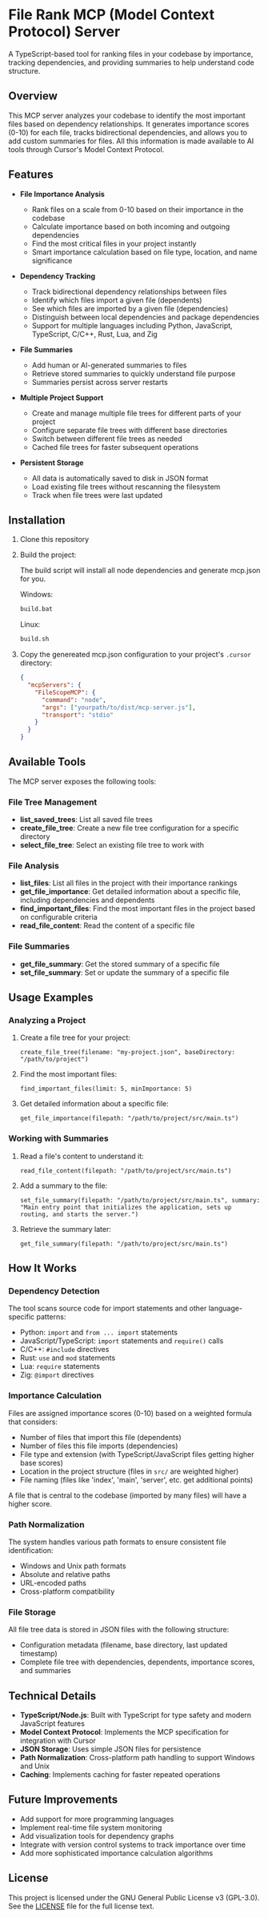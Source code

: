 # File Rank MCP (Model Context Protocol) Server

A TypeScript-based tool for ranking files in your codebase by importance, tracking dependencies, and providing summaries to help understand code structure.

## Overview

This MCP server analyzes your codebase to identify the most important files based on dependency relationships. It generates importance scores (0-10) for each file, tracks bidirectional dependencies, and allows you to add custom summaries for files. All this information is made available to AI tools through Cursor's Model Context Protocol.

## Features

- **File Importance Analysis**
  - Rank files on a scale from 0-10 based on their importance in the codebase
  - Calculate importance based on both incoming and outgoing dependencies
  - Find the most critical files in your project instantly
  - Smart importance calculation based on file type, location, and name significance

- **Dependency Tracking**
  - Track bidirectional dependency relationships between files
  - Identify which files import a given file (dependents)
  - See which files are imported by a given file (dependencies)
  - Distinguish between local dependencies and package dependencies
  - Support for multiple languages including Python, JavaScript, TypeScript, C/C++, Rust, Lua, and Zig

- **File Summaries**
  - Add human or AI-generated summaries to files
  - Retrieve stored summaries to quickly understand file purpose
  - Summaries persist across server restarts

- **Multiple Project Support**
  - Create and manage multiple file trees for different parts of your project
  - Configure separate file trees with different base directories
  - Switch between different file trees as needed
  - Cached file trees for faster subsequent operations

- **Persistent Storage**
  - All data is automatically saved to disk in JSON format
  - Load existing file trees without rescanning the filesystem
  - Track when file trees were last updated

## Installation

1. Clone this repository
2. Build the project:

   The build script will install all node dependencies and generate mcp.json for you.

   Windows:
   ```bash
   build.bat
   ```

   Linux:
   ```bash
   build.sh
   ```
3. Copy the genereated mcp.json configuration to your project's `.cursor` directory:
   ```json
   {
     "mcpServers": {
       "FileScopeMCP": {
         "command": "node",
         "args": ["yourpath/to/dist/mcp-server.js"],
         "transport": "stdio"
       }
     }
   }
   ```

## Available Tools

The MCP server exposes the following tools:

### File Tree Management

- **list_saved_trees**: List all saved file trees
- **create_file_tree**: Create a new file tree configuration for a specific directory
- **select_file_tree**: Select an existing file tree to work with

### File Analysis

- **list_files**: List all files in the project with their importance rankings
- **get_file_importance**: Get detailed information about a specific file, including dependencies and dependents
- **find_important_files**: Find the most important files in the project based on configurable criteria
- **read_file_content**: Read the content of a specific file

### File Summaries

- **get_file_summary**: Get the stored summary of a specific file
- **set_file_summary**: Set or update the summary of a specific file

## Usage Examples

### Analyzing a Project

1. Create a file tree for your project:
   ```
   create_file_tree(filename: "my-project.json", baseDirectory: "/path/to/project")
   ```

2. Find the most important files:
   ```
   find_important_files(limit: 5, minImportance: 5)
   ```

3. Get detailed information about a specific file:
   ```
   get_file_importance(filepath: "/path/to/project/src/main.ts")
   ```

### Working with Summaries

1. Read a file's content to understand it:
   ```
   read_file_content(filepath: "/path/to/project/src/main.ts")
   ```

2. Add a summary to the file:
   ```
   set_file_summary(filepath: "/path/to/project/src/main.ts", summary: "Main entry point that initializes the application, sets up routing, and starts the server.")
   ```

3. Retrieve the summary later:
   ```
   get_file_summary(filepath: "/path/to/project/src/main.ts")
   ```

## How It Works

### Dependency Detection

The tool scans source code for import statements and other language-specific patterns:
- Python: `import` and `from ... import` statements
- JavaScript/TypeScript: `import` statements and `require()` calls
- C/C++: `#include` directives
- Rust: `use` and `mod` statements
- Lua: `require` statements
- Zig: `@import` directives

### Importance Calculation

Files are assigned importance scores (0-10) based on a weighted formula that considers:
- Number of files that import this file (dependents)
- Number of files this file imports (dependencies)
- File type and extension (with TypeScript/JavaScript files getting higher base scores)
- Location in the project structure (files in `src/` are weighted higher)
- File naming (files like 'index', 'main', 'server', etc. get additional points)

A file that is central to the codebase (imported by many files) will have a higher score.

### Path Normalization

The system handles various path formats to ensure consistent file identification:
- Windows and Unix path formats
- Absolute and relative paths
- URL-encoded paths
- Cross-platform compatibility

### File Storage

All file tree data is stored in JSON files with the following structure:
- Configuration metadata (filename, base directory, last updated timestamp)
- Complete file tree with dependencies, dependents, importance scores, and summaries

## Technical Details

- **TypeScript/Node.js**: Built with TypeScript for type safety and modern JavaScript features
- **Model Context Protocol**: Implements the MCP specification for integration with Cursor
- **JSON Storage**: Uses simple JSON files for persistence
- **Path Normalization**: Cross-platform path handling to support Windows and Unix
- **Caching**: Implements caching for faster repeated operations

## Future Improvements

- Add support for more programming languages
- Implement real-time file system monitoring
- Add visualization tools for dependency graphs
- Integrate with version control systems to track importance over time
- Add more sophisticated importance calculation algorithms

## License

This project is licensed under the GNU General Public License v3 (GPL-3.0). See the [LICENSE](LICENSE) file for the full license text.
